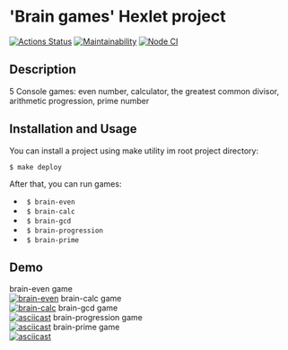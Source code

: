 # 'Brain games' Hexlet project 
[![Actions Status](https://github.com/kdi-course/backend-project-lvl1/workflows/hexlet-check/badge.svg)](https://github.com/kdi-course/backend-project-lvl1/actions)
[![Maintainability](https://api.codeclimate.com/v1/badges/a99a88d28ad37a79dbf6/maintainability)](https://codeclimate.com/github/kdi-course/backend-project-lvl1/maintainability)
[![Node CI](https://github.com/kdi-course/backend-project-lvl1/workflows/Node%20CI/badge.svg)](https://github.com/kdi-course/backend-project-lvl1/actions/workflows/linter.yml)  
## Description 
5 Console games: even number, calculator, the greatest common divisor, arithmetic progression, prime number

## Installation and Usage

You can install a project using make utility im root project directory:

```
$ make deploy
```

After that, you can run games:
* ``` $ brain-even```
* ``` $ brain-calc```
* ``` $ brain-gcd```
* ``` $ brain-progression```
* ``` $ brain-prime```
## Demo

brain-even game  
[![brain-even](https://asciinema.org/a/Xwu9JFD0uTABe3k744KoaI1vd.svg)](https://asciinema.org/a/Xwu9JFD0uTABe3k744KoaI1vd)
brain-calc game  
[![brain-calc](https://asciinema.org/a/wmhlbTMCYLUuwS1MGFbc5gqDk.svg)](https://asciinema.org/a/wmhlbTMCYLUuwS1MGFbc5gqDk)
brain-gcd game  
[![asciicast](https://asciinema.org/a/Kp5kimRxhg1ArKNEjqgPMQchv.svg)](https://asciinema.org/a/Kp5kimRxhg1ArKNEjqgPMQchv)
brain-progression game  
[![asciicast](https://asciinema.org/a/Tx9OEY4QOYa3UvdLYtiX094xL.svg)](https://asciinema.org/a/Tx9OEY4QOYa3UvdLYtiX094xL)
brain-prime game  
[![asciicast](https://asciinema.org/a/3EkEldN0fGbLu3PJ6BOGq0Hrg.svg)](https://asciinema.org/a/3EkEldN0fGbLu3PJ6BOGq0Hrg)
